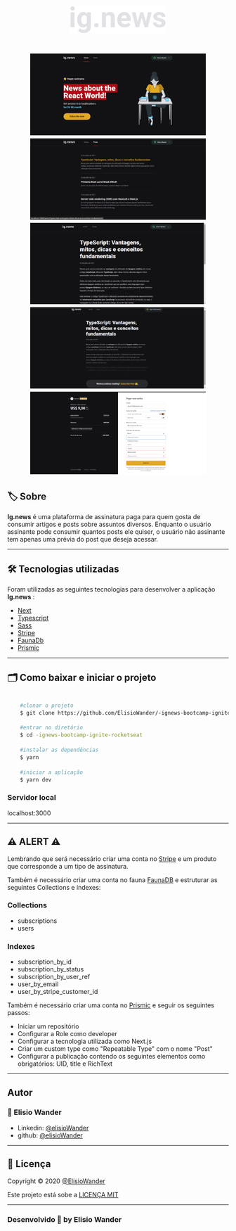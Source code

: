<h1 align="center">
    <img src="./public/images/logo.svg">
</h1>


<h1 align="center">
    <img src="./public/images/home-ignews.png" width="400px">
    <img src="./public/images/posts-ignews.png" width="400px"> 
    <img src="./public/images/post-ignews.png" width="400px"> 
    <img src="./public/images/post-preview-ignews.png" width="400px">
    <img src="./public/images/stripe-ignews.png" width="400px">  
</h1>

## 🏷️ Sobre 
**Ig.news** é uma plataforma de assinatura paga para quem gosta de consumir artigos e posts sobre assuntos diversos.
Enquanto o usuário assinante pode consumir quantos posts ele quiser, o usuário não assinante tem apenas uma prévia do post que deseja acessar.

---

## 🛠️ Tecnologias utilizadas
Foram utilizadas as seguintes tecnologias para desenvolver a aplicação **Ig.news** :

- [Next](https://nextjs.org/)
- [Typescript](https://www.typescriptlang.org/)
- [Sass](https://sass-lang.com/)
- [Stripe](https://stripe.com/br)
- [FaunaDb](https://fauna.com/)
- [Prismic](https://prismic.io/)

---

## 🗂️ Como baixar e iniciar o projeto 

```bash

    #clonar o projeto
    $ git clone https://github.com/ElisioWander/-ignews-bootcamp-ignite-rocketseat.git

    #entrar no diretório
    $ cd -ignews-bootcamp-ignite-rocketseat

    #instalar as dependências
    $ yarn

    #iniciar a aplicação
    $ yarn dev
```
### Servidor local
localhost:3000

---

## ⚠️ ALERT ⚠️
Lembrando que será necessário criar uma conta no [Stripe](https://console.firebase.google.com/) e um produto que corresponde a um tipo de assinatura.

Também é necessário criar uma conta no fauna [FaunaDB](https://fauna.com/) e estruturar as seguintes Collections e indexes:
### Collections
- subscriptions
- users 

### Indexes
- subscription_by_id
- subscription_by_status
- subscription_by_user_ref
- user_by_email
- user_by_stripe_customer_id

Também é necessário criar uma conta no [Prismic](https://prismic.io/) e seguir os seguintes passos: 

- Iniciar um repositório
- Configurar a Role como developer
- Configurar a tecnologia utilizada como Next.js
- Criar um custom type como "Repeatable Type" com o nome "Post"
- Configurar a publicação contendo os seguintes elementos como obrigatórios: UID, title e RichText 

---

## Autor
### 👤 Elisio Wander

- Linkedin: [@elisioWander](https://www.linkedin.com/in/elisio-wander-b88b69136/)
- github: [@elisioWander](https://github.com/ElisioWander)

---
## 📝 Licença
Copyright © 2020 [@ElisioWander](https://github.com/ElisioWander/-ignews-bootcamp-ignite-rocketseat/blob/master/LICENSE)

Este projeto está sobe a [LICENÇA MIT](https://opensource.org/licenses/MIT)

---

### Desenvolvido 💜 by Elisio Wander
